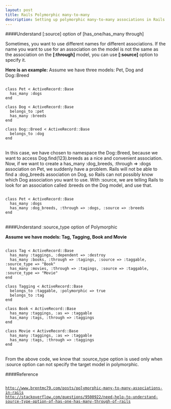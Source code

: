 ```yaml
---
layout: post 
title: Rails Polymorphic many-to-many
description: Setting up polymorphic many-to-many associations in Rails is more difficult, but only slightly.
---
```


####Understand <span class='emphasize'>[:source]</span> option of <span class='emphasize'>[has_one/has_many through]</span>

<div class='block-blue'> Sometimes, you want to use different names for different associations. If the name you want to use for an association on the model is not the same as the association on the <b>[:through]</b> model, you can use <b>[:source]</b> option to specify it.
</div>

<span class='circle'></span><b>Here is an example:</b> Assume we have three models: Pet, Dog and Dog::Breed

<pre>
<code id='code-customer'>
class Pet < ActiveRecord::Base
  has_many :dogs
end

class Dog < ActiveRecord::Base
  belongs_to :pet
  has_many :breeds
end

class Dog::Breed < ActiveRecord::Base
  belongs_to :dog
end
</code>
</pre>

<div class='block-blue'>In this case, we have chosen to namespace the <span class='emphasize'>Dog::Breed</span>, because we want to access <span class='emphasize'>Dog.find(123).breeds</span> as a nice and convenient association. Now, if we want to create a <span class='emphasize'>has_many :dog_breeds, :through => :dogs</span> association on Pet, we suddenly have a problem. Rails will not be able to find a <span class='emphasize'>:dog_breeds</span> association on Dog, so Rails can not possibly know which Dog association you want to use. With <span class='emphasize'>:source</span>, we are telling Rails to look for an association called :breeds on the Dog model, and use that.
</div>

<pre>
<code id='code-customer'>
class Pet < ActiveRecord::Base
  has_many :dogs
  has_many :dog_breeds, :through => :dogs, :source => :breeds
end
</code>
</pre>

####Understand <span class='emphasize'>:source_type</span> option of Polymorphic

<span class='circle'></span><b>Assume we have models: Tag, Tagging, Book and Movie</b>

<pre>
<code id='code-customer'>
class Tag < ActiveRecord::Base
  has_many :taggings, :dependent => :destroy
  has_many :books, :through => :tagings, :source => :taggable, :source_type => "Book"
  has_many :movies, :through => :tagings, :source => :taggable, :source_type => "Movie"     
end

class Tagging < ActiveRecord::Base
  belongs_to :taggable, :polymorphic => true
  belongs_to :tag
end

class Book < ActiveRecord::Base
  has_many :taggings, :as => :taggable
  has_many :tags, :through => :taggings
end
    
class Movie < ActiveRecord::Base
  has_many :taggings, :as => :taggable
  has_many :tags, :through => :taggings
end
</code>
</pre>

<div class='block-blue'>From the above code, we know that <span class='emphasize'>:source_type</span> option is used only when <span class='emphasize'>:source</span> option can not specify the target model in polymorphic.</div>

####Reference

<pre>
<code id='code-customer'>
<a href="http://www.brentmc79.com/posts/polymorphic-many-to-many-associations-in-rails">http://www.brentmc79.com/posts/polymorphic-many-to-many-associations-in-rails</a>
<a href="http://stackoverflow.com/questions/9500922/need-help-to-understand-source-type-option-of-has-one-has-many-through-of-rails">http://stackoverflow.com/questions/9500922/need-help-to-understand-source-type-option-of-has-one-has-many-through-of-rails</a>
</code>
</pre>

